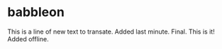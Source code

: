 # babbleon

This is a line of new text to transate. Added last minute. Final. This is it! Added offline.